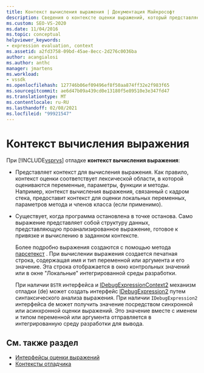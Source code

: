 ```yaml
---
title: Контекст вычисления выражения | Документация Майкрософт
description: Сведения о контексте оценки выражений, который представляет контекст для оценки выражения и существует при остановке программы в точке останова.
ms.custom: SEO-VS-2020
ms.date: 11/04/2016
ms.topic: conceptual
helpviewer_keywords:
- expression evaluation, context
ms.assetid: a2fd3758-09bd-45ae-8ecc-2d276c0036ba
author: acangialosi
ms.author: anthc
manager: jmartens
ms.workload:
- vssdk
ms.openlocfilehash: 127746b06ef09496ef8f50aa874ff32e2f983f65
ms.sourcegitcommit: ae6d47b09a439cd0e13180f5e89510e3e347fd47
ms.translationtype: MT
ms.contentlocale: ru-RU
ms.lasthandoff: 02/08/2021
ms.locfileid: "99921547"
---
```

# <a name="expression-evaluation-context"></a>Контекст вычисления выражения
При [!INCLUDE[vsprvs](../../code-quality/includes/vsprvs_md.md)] отладке **контекст вычисления выражения**:

- Представляет контекст для вычисления выражения. Как правило, контекст оценки соответствует лексической области, в которой оцениваются переменные, параметры, функции и методы. Например, контекст вычисления выражения, связанный с кадром стека, предоставит контекст для оценки локальных переменных, параметров метода и членов класса (если применимо).

- Существует, когда программа остановлена в точке останова. Само выражение представляет собой структуру данных, представляющую проанализированное выражение, готовое к привязке и вычислению в заданном контексте.

     Более подробно выражения создаются с помощью метода [парсетекст](../../extensibility/debugger/reference/idebugexpressioncontext2-parsetext.md) . При вычислении выражения создается печатная строка, содержащая имя и тип переменной или аргумента и его значение. Эта строка отображается в окно контрольных значений или в окне "Локальные" интегрированной среды разработки.

     При наличии `BSTR` интерфейса и [IDebugExpressionContext2](../../extensibility/debugger/reference/idebugexpressioncontext2.md) механизм отладки (de) может создать интерфейс [IDebugExpression2](../../extensibility/debugger/reference/idebugexpression2.md) путем синтаксического анализа выражения. При наличии `IDebugExpression2` интерфейса de может получить значение посредством синхронной или асинхронной оценки выражений. Это значение вместе с именем и типом переменной или аргумента отправляется в интегрированную среду разработки для вывода.

## <a name="see-also"></a>См. также раздел
- [Интерфейсы оценки выражений](../../extensibility/debugger/reference/expression-evaluation-interfaces.md)
- [Контексты отладчика](../../extensibility/debugger/debugger-contexts.md)
